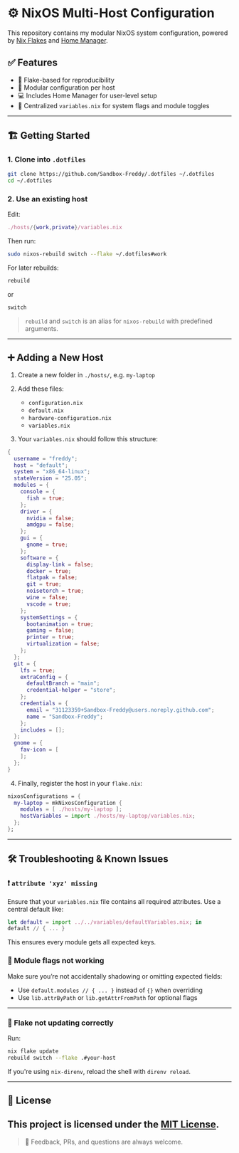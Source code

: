 # ⚙️ NixOS Multi-Host Configuration

This repository contains my modular NixOS system configuration, powered by [Nix Flakes](https://nixos.wiki/wiki/Flakes) and [Home Manager](https://nix-community.github.io/home-manager/).

## ✅ Features

- 🔁 Flake-based for reproducibility
- 🧩 Modular configuration per host
- 💻 Includes Home Manager for user-level setup
- 📁 Centralized `variables.nix` for system flags and module toggles

---

## 🏗️ Getting Started

### 1. Clone into `.dotfiles`

```bash
git clone https://github.com/Sandbox-Freddy/.dotfiles ~/.dotfiles
cd ~/.dotfiles
```

### 2. Use an existing host

Edit:

```nix
./hosts/{work,private}/variables.nix
```

Then run:

```bash
sudo nixos-rebuild switch --flake ~/.dotfiles#work
```

For later rebuilds:

```bash
rebuild
```

or 
```bash
switch
```

> `rebuild` and `switch` is an alias for `nixos-rebuild` with predefined arguments.

---

## ➕ Adding a New Host

1. Create a new folder in `./hosts/`, e.g. `my-laptop`
2. Add these files:
    - `configuration.nix`
    - `default.nix`
    - `hardware-configuration.nix`
    - `variables.nix`

3. Your `variables.nix` should follow this structure:

```nix
{
  username = "freddy";
  host = "default";
  system = "x86_64-linux";
  stateVersion = "25.05";
  modules = {
    console = {
      fish = true;
    };
    driver = {
      nvidia = false;
      amdgpu = false;
    };
    gui = {
      gnome = true;
    };
    software = {
      display-link = false;
      docker = true;
      flatpak = false;
      git = true;
      noisetorch = true;
      wine = false;
      vscode = true;
    };
    systemSettings = {
      bootanimation = true;
      gaming = false;
      printer = true;
      virtualization = false;
    };
  };
  git = {
    lfs = true;
    extraConfig = {
      defaultBranch = "main";
      credential-helper = "store";
    };
    credentials = {
      email = "31123359+Sandbox-Freddy@users.noreply.github.com";
      name = "Sandbox-Freddy";
    };
    includes = [];
  };
  gnome = {
    fav-icon = [
    ];
  };
}
```

4. Finally, register the host in your `flake.nix`:

```nix
nixosConfigurations = {
  my-laptop = mkNixosConfiguration {
    modules = [ ./hosts/my-laptop ];
    hostVariables = import ./hosts/my-laptop/variables.nix;
  };
};
```

---

## 🛠 Troubleshooting & Known Issues

### ❗ `attribute 'xyz' missing`

Ensure that your `variables.nix` file contains all required attributes. Use a central default like:

```nix
let default = import ../../variables/defaultVariables.nix; in
default // { ... }
```

This ensures every module gets all expected keys.



### 🧨 Module flags not working

Make sure you’re not accidentally shadowing or omitting expected fields:

- Use `default.modules // { ... }` instead of `{}` when overriding
- Use `lib.attrByPath` or `lib.getAttrFromPath` for optional flags

---

### 🔄 Flake not updating correctly

Run:

```bash
nix flake update
rebuild switch --flake .#your-host
```

If you're using `nix-direnv`, reload the shell with `direnv reload`.

---

## 📄 License

This project is licensed under the [MIT License](./LICENSE).
---

> 💬 Feedback, PRs, and questions are always welcome.